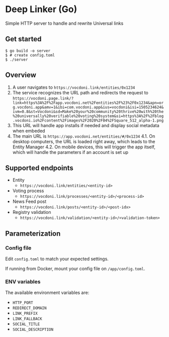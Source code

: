 # Deep Linker (Go)

Simple HTTP server to handle and rewrite Universal links

## Get started

```
$ go build -o server
$ # create config.toml
$ ./server
```

## Overview

1. A user navigates to `https://vocdoni.link/entities/0x1234`
2. The service recognizes the URL path and redirects the request to `https://vocdoni.page.link/?link=https%3A%2F%2Fapp.vocdoni.net%2Fentities%2F%23%2F0x1234&apn=org.vocdoni.app&amv=1&ibi=com.vocdoni.app&ius=vocdoni&isi=1505234624&ivm=0.8&st=Vocdoni&sd=Make%20your%20community%20thrive%20with%20the%20universally%20verifiable%20voting%20system&si=https%3A%2F%2Fblog.vocdoni.io%2Fcontent%2Fimages%2F2020%2F04%2FSquare_512_alpha-1.png`
3. This URL will handle app installs if needed and display social metadata when embeded
4. The main URL is `https://app.vocdoni.net/entities/#/0x1234`
  4.1. On desktop computers, the URL is loaded right away, which leads to the Entity Manager
  4.2. On mobile devices, this will trigger the app itself, which will handle the parameters if an account is set up

## Supported endpoints

- Entity
  - `https://vocdoni.link/entities/<entity-id>`
- Voting process
  - `https://vocdoni.link/processes/<entity-id>/<process-id>`
- News Feed post
  - `https://vocdoni.link/posts/<entity-id>/<post-idx>`
- Registry validation
  - `https://vocdoni.link/validation/<entity-id>/<validation-token>`

## Parameterization

### Config file

Edit `config.toml` to match your expected settings.

If running from Docker, mount your config file on `/app/config.toml`.

### ENV variables

The available environment variables are:
- `HTTP_PORT`
- `REDIRECT_DOMAIN`
- `LINK_PREFIX`
- `LINK_FALLBACK`
- `SOCIAL_TITLE`
- `SOCIAL_DESCRIPTION`
